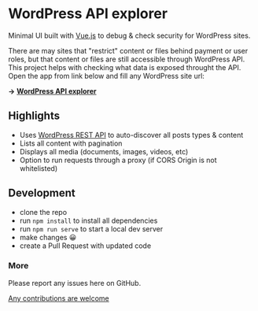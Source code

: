 # WordPress API explorer

Minimal UI built with [Vue.js](https://vuejs.org/) to debug & check security for WordPress sites.

There are may sites that "restrict" content or files behind payment or user roles, but that content or files are still accessible through WordPress API.
This project helps with checking what data is exposed throught the API. Open the app from link below and fill any WordPress site url:

**→** [**WordPress API explorer**](https://wp-api-explorer.pages.dev/)

## Highlights
- Uses [WordPress REST API](https://developer.wordpress.org/rest-api/) to auto-discover all posts types & content
- Lists all content with pagination
- Displays all media (documents, images, videos, etc)
- Option to run requests through a proxy (if CORS Origin is not whitelisted)

## Development

- clone the repo
- run `npm install` to install all dependencies
- run `npm run serve` to start a local dev server
- make changes 😀
- create a Pull Request with updated code

### More

Please report any issues here on GitHub.

[Any contributions are welcome](CONTRIBUTING.md)
